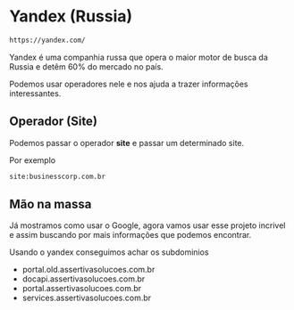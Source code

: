 # Yandex (Russia)
```sh
https://yandex.com/
```

Yandex é uma companhia russa que opera o maior motor de busca da Russia e detêm 60% do mercado no país.

Podemos usar operadores nele e nos ajuda a trazer informações interessantes.

## Operador (Site)
Podemos passar o operador **site** e passar um determinado site.

Por exemplo
```sh
site:businesscorp.com.br
```

## Mão na massa
Já mostramos como usar o Google, agora vamos usar esse projeto incrivel e assim buscando por mais informações que podemos encontrar.

Usando o yandex conseguimos achar os subdominios
- portal.old.assertivasolucoes.com.br
- docapi.assertivasolucoes.com.br
- portal.assertivasolucoes.com.br
- services.assertivasolucoes.com.br

